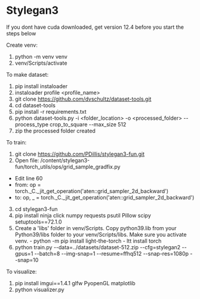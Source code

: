 # Stylegan3

If you dont have cuda downloaded, get version 12.4 before you start the steps below

Create venv:
	
 1. python -m venv venv
 2. venv/Scripts/activate

To make dataset:
	
 1. pip install instaloader
 2. instaloader profile <profile_name>
 3. git clone https://github.com/dvschultz/dataset-tools.git
 4. cd dataset-tools
 5. pip install -r requirements.txt
 6. python dataset-tools.py -i <folder_location> -o <processed_folder> --process_type crop_to_square --max_size 512
 7. zip the processed folder created


To train:
 1. git clone https://github.com/PDillis/stylegan3-fun.git
 2. Open file: /content/stylegan3-fun/torch_utils/ops/grid_sample_gradfix.py
- Edit line 60
- from: op = torch._C._jit_get_operation('aten::grid_sampler_2d_backward')
- to: op, _ = torch._C._jit_get_operation('aten::grid_sampler_2d_backward')
 3. cd stylegan3-fun
 4. pip install ninja click numpy requests psutil Pillow scipy setuptools==72.1.0 
 5. Create a 'libs' folder in venv/Scripts. Copy python39.lib from your Python39/libs folder to your venv/Scripts/libs. Make sure you activate venv.
		- python -m pip install light-the-torch
		- ltt install torch
 6. python train.py --data=../datasets/dataset-512.zip --cfg=stylegan2 --gpus=1 --batch=8 --img-snap=1 --resume=ffhq512 --snap-res=1080p --snap=10


To visualize:
 1. pip install imgui==1.4.1 glfw PyopenGL matplotlib 
 2. python visualizer.py
